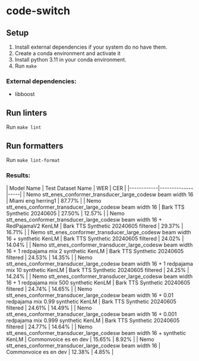 # code-switch

## Setup
1. Install external dependencies if your system do no have them.
2. Create a conda environment and activate it
3. Install python 3.11 in your conda environment.
4. Run `make`

### External dependencies:
  - libboost

## Run linters
Run `make lint`

## Run formatters
Run `make lint-format`

### Results:

| Model Name | Test Dataset Name | WER | CER |
|------------|--------------|-----|
| Nemo stt_enes_conformer_transducer_large_codesw beam width 16 | Miami eng herring1 | 87.77% |
| Nemo stt_enes_conformer_transducer_large_codesw beam width 16 | Bark TTS Synthetic 20240605 | 27.50% | 12.57% |
| Nemo stt_enes_conformer_transducer_large_codesw beam width 16 + RedPajamaV2 KenLM | Bark TTS Synthetic 20240605 filtered | 29.37% | 16.71% |
| Nemo stt_enes_conformer_transducer_large_codesw beam width 16 + synthetic KenLM | Bark TTS Synthetic 20240605 filtered | 24.02% | 14.04% |
| Nemo stt_enes_conformer_transducer_large_codesw beam width 16 + 1 redpajama mix 2 synthetic KenLM | Bark TTS Synthetic 20240605 filtered | 24.53% | 14.35% |
| Nemo stt_enes_conformer_transducer_large_codesw beam width 16 + 1 redpajama mix 10 synthetic KenLM | Bark TTS Synthetic 20240605 filtered | 24.25% | 14.24% |
| Nemo stt_enes_conformer_transducer_large_codesw beam width 16 + 1 redpajama mix 500 synthetic KenLM | Bark TTS Synthetic 20240605 filtered | 24.74% | 14.65% |
| Nemo stt_enes_conformer_transducer_large_codesw beam width 16 + 0.01 redpajama mix 0.99 synthetic KenLM | Bark TTS Synthetic 20240605 filtered | 24.61% | 14.49% |
| Nemo stt_enes_conformer_transducer_large_codesw beam width 16 + 0.001 redpajama mix 0.999 synthetic KenLM | Bark TTS Synthetic 20240605 filtered | 24.77% | 14.64% |
| Nemo stt_enes_conformer_transducer_large_codesw beam width 16 + synthetic KenLM | Commonvoice es en dev | 15.65% | 8.92% |
| Nemo stt_enes_conformer_transducer_large_codesw beam width 16 | Commonvoice es en dev | 12.38% | 4.85% |